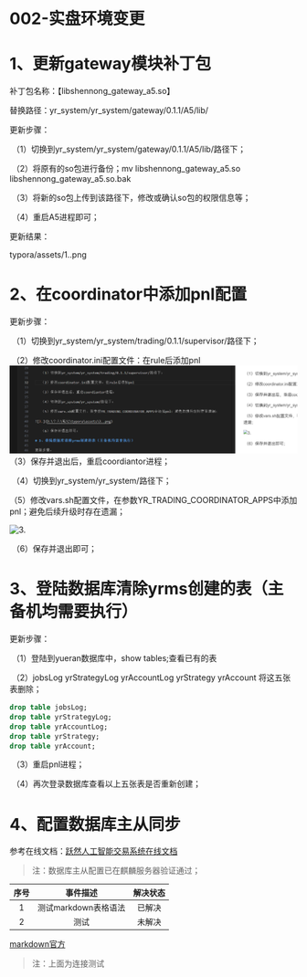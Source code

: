 # 002-实盘环境变更

# 1、更新gateway模块补丁包

补丁包名称：【libshennong_gateway_a5.so】

替换路径：yr_system/yr_system/gateway/0.1.1/A5/lib/ 

更新步骤：

​	（1）切换到yr_system/yr_system/gateway/0.1.1/A5/lib/路径下；

​	（2）将原有的so包进行备份；mv libshennong_gateway_a5.so libshennong_gateway_a5.so.bak

​	（3）将新的so包上传到该路径下，修改或确认so包的权限信息等；

​	（4）重启A5进程即可；

更新结果：

typora/assets/1..png




# 2、在coordinator中添加pnl配置

更新步骤：

​	（1）切换到yr_system/yr_system/trading/0.1.1/supervisor/路径下；

​	（2）修改coordinator.ini配置文件：在rule后添加pnl
![Alt text](image-1.png)
​	（3）保存并退出后，重启coordiantor进程；

​	（4）切换到yr_system/yr_system/路径下；

​	（5）修改vars.sh配置文件，在参数YR_TRADING_COORDINATOR_APPS中添加pnl；避免后续升级时存在遗漏；

![3.](D:\个人\笔记\typora\assets\3..png)

​	（6）保存并退出即可；

# 3、登陆数据库清除yrms创建的表（主备机均需要执行）

更新步骤：

​	（1）登陆到yueran数据库中，show tables;查看已有的表

​	（2）jobsLog yrStrategyLog  yrAccountLog  yrStrategy  yrAccount 将这五张表删除；

```sql
drop table jobsLog;
drop table yrStrategyLog;
drop table yrAccountLog;
drop table yrStrategy;
drop table yrAccount;
```

​	（3）重启pnl进程；

​	（4）再次登录数据库查看以上五张表是否重新创建；

# 4、配置数据库主从同步

参考在线文档：[跃然人工智能交易系统在线文档](https://docs.qq.com/doc/DSUtTSEJ6SlB4TVlE)

> 注：数据库主从配置已在麒麟服务器验证通过；

|序号|事件描述|解决状态|
|:---:|:---:|:---:|
|1|测试markdown表格语法  |已解决|
|2|测试                  |未解决|



[markdown官方](https://markdown.com.cn/extended-syntax/heading-ids.html#heading-ids)
>注：上面为连接测试
